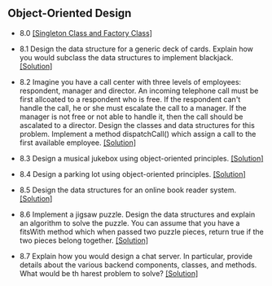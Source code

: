 ## Object-Oriented Design

- 8.0 [[Singleton Class and Factory Class]](../code/8.0.java)

- 8.1 Design the data structure for a generic deck of cards. Explain how you would subclass the data structures to implement blackjack. [[Solution]](../code/8.1.java)

- 8.2 Imagine you have a call center with three levels of employees: respondent, manager and director. An incoming telephone call must be first allcoated to a respondent who is free. If the respondent can't handle the call, he or she must escalate the call to a manager. If the manager is not free or not able to handle it, then the call should be ascalated to a director. Design the classes and data structures for this problem. Implement a method dispatchCall() which assign a call to the first available employee. [[Solution]](../code/8.2.java)

- 8.3 Design a musical jukebox using object-oriented principles. [[Solution]](../code/8.3.java)

- 8.4 Design a parking lot using object-oriented principles. [[Solution]](../code/8.4.java)

- 8.5 Design the data structures for an online book reader system. [[Solution]](../code/8.5.java)

- 8.6 Implement a jigsaw puzzle. Design the data structures and explain an algorithm to solve the puzzle. You can assume that you have a fitsWith method which when passed two puzzle pieces, return true if the two pieces belong together. [[Solution]](../code/8.6.java)

- 8.7 Explain how you would design a chat server. In particular, provide details about the various backend components, classes, and methods. What would be th harest problem to solve? [[Solution]](../code/8.7.java)
